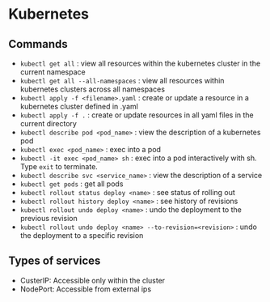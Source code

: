 # Kubernetes

## Commands

- `kubectl get all` : view all resources within the kubernetes cluster in the current namespace
- `kubectl get all --all-namespaces` : view all resources within kubernetes clusters across all namespaces
- `kubectl apply -f <filename>.yaml` : create or update a resource in a kubernetes cluster defined in <filename>.yaml
- `kubectl apply -f .` : create or update resources in all yaml files in the current directory
- `kubectl describe pod <pod_name>` : view the description of a kubernetes pod
- `kubectl exec <pod_name>` : exec into a pod
- `kubectl -it exec <pod_name> sh` : exec into a pod interactively with sh. Type `exit` to terminate.
- `kubectl describe svc <service_name>` : view the description of a service
- `kubectl get pods` : get all pods
- `kubectl rollout status deploy <name>` : see status of rolling out
- `kubectl rollout history deploy <name>` : see history of revisions
- `kubectl rollout undo deploy <name>` : undo the deployment to the previous revision
- `kubectl rollout undo deploy <name> --to-revision=<revision>` : undo the deployment to a specific revision
  
## Types of services

- CusterIP: Accessible only within the cluster
- NodePort: Accessible from external ips

